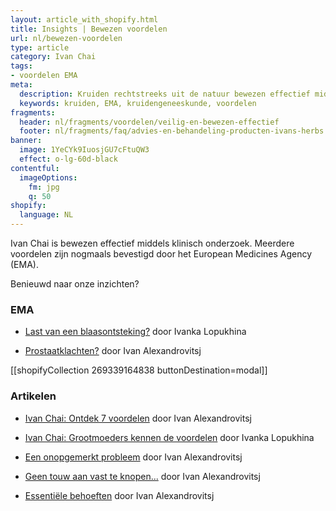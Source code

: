 ```yaml
---
layout: article_with_shopify.html
title: Insights | Bewezen voordelen
url: nl/bewezen-voordelen
type: article
category: Ivan Chai
tags:
- voordelen EMA
meta:
  description: Kruiden rechtstreeks uit de natuur bewezen effectief middels klinisch onderzoek. Vanwege grootschalig langdurige onderzoek tevens bevestigd door het EMA. De resultaten liegen er niet om... Benieuwd naar de inzichten?
  keywords: kruiden, EMA, kruidengeneeskunde, voordelen
fragments:
  header: nl/fragments/voordelen/veilig-en-bewezen-effectief
  footer: nl/fragments/faq/advies-en-behandeling-producten-ivans-herbs
banner:
  image: 1YeCYk9IuosjGU7cFtuQW3
  effect: o-lg-60d-black
contentful:
  imageOptions:
    fm: jpg
    q: 50
shopify:
  language: NL
---
```


Ivan Chai is bewezen effectief middels klinisch onderzoek. Meerdere voordelen zijn nogmaals bevestigd door het European Medicines Agency (EMA).

Benieuwd naar onze inzichten?

### EMA

* [Last van een blaasontsteking?](/nl/effectiveness/ivan-chai-blaasontsteking/) door Ivanka Lopukhina

* [Prostaatklachten?](/nl/effectiveness/ivan-chai-prostaat/) door Ivan Alexandrovitsj

[[shopifyCollection 269339164838 buttonDestination=modal]]

### Artikelen

* [Ivan Chai: Ontdek 7 voordelen](/nl/articles/ivanchai/ontdek-7-voordelen/) door Ivan Alexandrovitsj

* [Ivan Chai: Grootmoeders kennen de voordelen](/nl/articles/ivanchai/grootmoeders-kennen-de-voordelen) door Ivanka Lopukhina

* [Een onopgemerkt probleem](/nl/articles/prostaat/prostaatkanker/een-onopgemerkt-probleem/) door Ivan Alexandrovitsj

* [Geen touw aan vast te knopen...](/nl/articles/prostaat/prostaatontsteking/er-is-geen-touw-aan-vast-te-knopen/) door Ivan Alexandrovitsj

* [Essentiële behoeften](/nl/articles/slijmbeursontsteking/essentiele-behoeften/) door Ivan Alexandrovitsj

